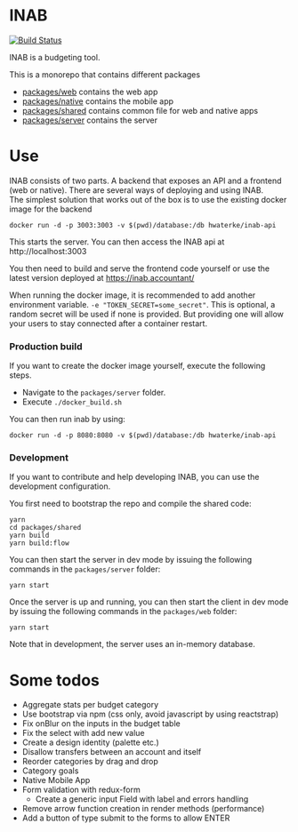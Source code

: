 # INAB

[![Build Status](https://travis-ci.org/hwaterke/inab.svg?branch=develop)](https://travis-ci.org/hwaterke/inab)

INAB is a budgeting tool.

This is a monorepo that contains different packages

* [packages/web](packages/web) contains the web app
* [packages/native](packages/native) contains the mobile app
* [packages/shared](packages/shared) contains common file for web and native apps
* [packages/server](packages/server) contains the server

# Use

INAB consists of two parts. A backend that exposes an API and a frontend (web or native).
There are several ways of deploying and using INAB.  
The simplest solution that works out of the box is to use the existing docker image for the backend

```
docker run -d -p 3003:3003 -v $(pwd)/database:/db hwaterke/inab-api
```

This starts the server.
You can then access the INAB api at http://localhost:3003

You then need to build and serve the frontend code yourself or use the latest version deployed at https://inab.accountant/

When running the docker image, it is recommended to add another environment variable.
`-e "TOKEN_SECRET=some_secret"`.
This is optional, a random secret will be used if none is provided.
But providing one will allow your users to stay connected after a container restart.

### Production build

If you want to create the docker image yourself, execute the following steps.

* Navigate to the `packages/server` folder.
* Execute `./docker_build.sh`

You can then run inab by using:

```
docker run -d -p 8080:8080 -v $(pwd)/database:/db hwaterke/inab-api
```

### Development

If you want to contribute and help developing INAB, you can use the development configuration.

You first need to bootstrap the repo and compile the shared code:

```
yarn
cd packages/shared
yarn build
yarn build:flow
```

You can then start the server in dev mode by issuing the following commands in the `packages/server` folder:

```
yarn start
```

Once the server is up and running, you can then start the client in dev mode by issuing the following commands in the `packages/web` folder:

```
yarn start
```

Note that in development, the server uses an in-memory database.

# Some todos

* Aggregate stats per budget category
* Use bootstrap via npm (css only, avoid javascript by using reactstrap)
* Fix onBlur on the inputs in the budget table
* Fix the select with add new value
* Create a design identity (palette etc.)
* Disallow transfers between an account and itself
* Reorder categories by drag and drop
* Category goals
* Native Mobile App
* Form validation with redux-form
  * Create a generic input Field with label and errors handling
* Remove arrow function creation in render methods (performance)
* Add a button of type submit to the forms to allow ENTER
